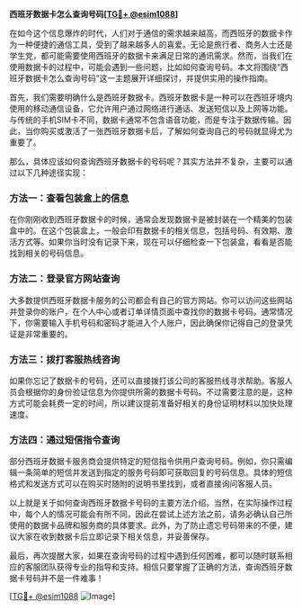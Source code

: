 **西班牙数据卡怎么查询号码[[TG💪+ @esim1088](https://t.me/s/esim1088)]**

在如今这个信息爆炸的时代，人们对于通信的需求越来越高，而西班牙的数据卡作为一种便捷的通信工具，受到了越来越多人的喜爱。无论是旅行者、商务人士还是学生党，都可能需要使用西班牙的数据卡来满足日常的通讯需求。然而，当我们在使用数据卡的过程中，可能会遇到一些问题，比如如何查询号码。本文将围绕“西班牙数据卡怎么查询号码”这一主题展开详细探讨，并提供实用的操作指南。

首先，我们需要明确什么是西班牙数据卡。西班牙数据卡是一种可以在西班牙境内使用的移动通信设备，它允许用户通过网络进行通话、发送短信以及上网等功能。与传统的手机SIM卡不同，数据卡通常不包含语音功能，而是专注于数据传输。因此，当你购买或激活了一张西班牙数据卡后，了解如何查询自己的号码就显得尤为重要了。

那么，具体应该如何查询西班牙数据卡的号码呢？其实方法并不复杂，主要可以通过以下几种途径实现：

### 方法一：查看包装盒上的信息
在你刚刚收到西班牙数据卡的时候，通常会发现数据卡是被封装在一个精美的包装盒中的。在这个包装盒上，一般会印有数据卡的相关信息，包括号码、有效期、激活方式等。如果你当时没有记录下来，现在可以仔细检查一下包装盒，看看是否能找到相关的号码信息。

### 方法二：登录官方网站查询
大多数提供西班牙数据卡服务的公司都会有自己的官方网站。你可以访问这些网站并登录你的账户，在个人中心或者订单详情页面中查找你的数据卡号码。通常情况下，你需要输入手机号码和密码才能进入个人账户，因此确保你记得自己的登录凭证是非常重要的。

### 方法三：拨打客服热线咨询
如果你忘记了数据卡的号码，还可以直接拨打该公司的客服热线寻求帮助。客服人员会根据你的身份验证信息为你提供所需的数据卡号码。不过需要注意的是，这种方式可能会耗费一定的时间，所以建议提前准备好相关的身份证明材料以加快处理速度。

### 方法四：通过短信指令查询
部分西班牙数据卡服务商会提供特定的短信指令供用户查询号码。例如，你只需编辑一条简单的短信并发送到指定的服务号码即可获取回复的号码信息。具体的短信格式和发送方式可以在购买时随附的说明书里找到，或者直接询问客服人员。

以上就是关于如何查询西班牙数据卡号码的主要方法介绍。当然，在实际操作过程中，每个人的情况可能会有所不同，因此在尝试上述方法之前，请务必确认自己所使用的数据卡品牌和服务商的具体要求。此外，为了防止遗忘号码带来的不便，建议大家在收到数据卡后立即记录下相关信息，并妥善保存。

最后，再次提醒大家，如果在查询号码的过程中遇到任何困难，都可以随时联系相应的客服团队获得专业的指导和支持。相信只要掌握了正确的方法，查询西班牙数据卡号码并不是一件难事！

[[TG💪+ @esim1088](https://t.me/s/esim1088) ![Image](https://i.postimg.cc/4NQfJmqS/Snipaste-2025-05-13-00-14-12.png)]